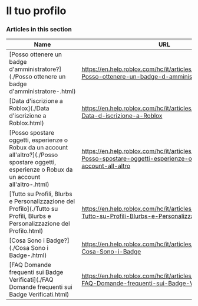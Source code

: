 # Il tuo profilo  
### Articles in this section
Name|URL
-|-
[Posso ottenere un badge d'amministratore?](./Posso ottenere un badge d'amministratore-.html) |https://en.help.roblox.com/hc/it/articles/203312360-Posso-ottenere-un-badge-d-amministratore
[Data d'iscrizione a Roblox](./Data d'iscrizione a Roblox.html) |https://en.help.roblox.com/hc/it/articles/203313060-Data-d-iscrizione-a-Roblox
[Posso spostare oggetti, esperienze o Robux da un account all'altro?](./Posso spostare oggetti, esperienze o Robux da un account all'altro-.html) |https://en.help.roblox.com/hc/it/articles/203313090-Posso-spostare-oggetti-esperienze-o-Robux-da-un-account-all-altro
[Tutto su Profili, Blurbs e Personalizzazione del Profilo](./Tutto su Profili, Blurbs e Personalizzazione del Profilo.html) |https://en.help.roblox.com/hc/it/articles/203313660-Tutto-su-Profili-Blurbs-e-Personalizzazione-del-Profilo
[Cosa Sono i Badge?](./Cosa Sono i Badge-.html) |https://en.help.roblox.com/hc/it/articles/203313620-Cosa-Sono-i-Badge
[FAQ Domande frequenti sui Badge Verificati](./FAQ Domande frequenti sui Badge Verificati.html) |https://en.help.roblox.com/hc/it/articles/7997207259156-FAQ-Domande-frequenti-sui-Badge-Verificati